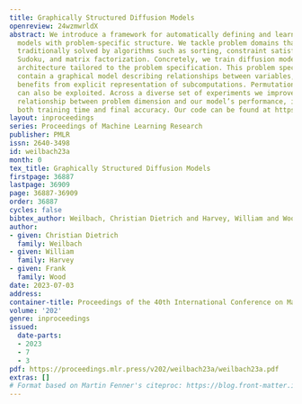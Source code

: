```yaml
---
title: Graphically Structured Diffusion Models
openreview: 24wzmwrldX
abstract: We introduce a framework for automatically defining and learning deep generative
  models with problem-specific structure. We tackle problem domains that are more
  traditionally solved by algorithms such as sorting, constraint satisfaction for
  Sudoku, and matrix factorization. Concretely, we train diffusion models with an
  architecture tailored to the problem specification. This problem specification should
  contain a graphical model describing relationships between variables, and often
  benefits from explicit representation of subcomputations. Permutation invariances
  can also be exploited. Across a diverse set of experiments we improve the scaling
  relationship between problem dimension and our model’s performance, in terms of
  both training time and final accuracy. Our code can be found at https://github.com/plai-group/gsdm.
layout: inproceedings
series: Proceedings of Machine Learning Research
publisher: PMLR
issn: 2640-3498
id: weilbach23a
month: 0
tex_title: Graphically Structured Diffusion Models
firstpage: 36887
lastpage: 36909
page: 36887-36909
order: 36887
cycles: false
bibtex_author: Weilbach, Christian Dietrich and Harvey, William and Wood, Frank
author:
- given: Christian Dietrich
  family: Weilbach
- given: William
  family: Harvey
- given: Frank
  family: Wood
date: 2023-07-03
address: 
container-title: Proceedings of the 40th International Conference on Machine Learning
volume: '202'
genre: inproceedings
issued:
  date-parts:
  - 2023
  - 7
  - 3
pdf: https://proceedings.mlr.press/v202/weilbach23a/weilbach23a.pdf
extras: []
# Format based on Martin Fenner's citeproc: https://blog.front-matter.io/posts/citeproc-yaml-for-bibliographies/
---
```

